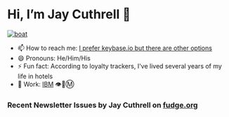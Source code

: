 # Hi, I’m Jay Cuthrell 👋

[![boat](https://cuthrell.com/boat.jpg)](https://cuthrell.com)

- 📫 How to reach me: [I prefer keybase.io but there are other options](https://jaycuthrell.com/contact/)
- 😄 Pronouns: He/Him/His
- ⚡ Fun fact: According to loyalty trackers, I've lived several years of my life in hotels
- 💼 Work: [IBM](https://www.taos.com/resources/press-releases/taos-brings-aboard-new-senior-vice-president-of-products-to-accelerate-digital-transformation-strategies/) 👁️🐝Ⓜ️

### Recent Newsletter Issues by Jay Cuthrell on [fudge.org](https://fudge.org)


